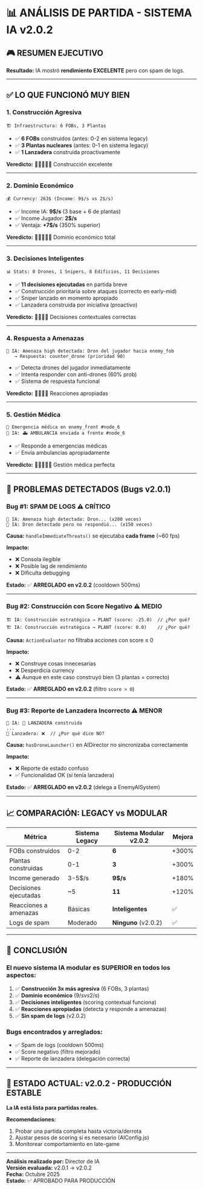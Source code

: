 # 📊 ANÁLISIS DE PARTIDA - SISTEMA IA v2.0.2

## 🎮 **RESUMEN EJECUTIVO**

**Resultado:** IA mostró **rendimiento EXCELENTE** pero con spam de logs.

---

## ✅ **LO QUE FUNCIONÓ MUY BIEN**

### **1. Construcción Agresiva**
```
🏗️ Infraestructura: 6 FOBs, 3 Plantas
```
- ✅ **6 FOBs** construidos (antes: 0-2 en sistema legacy)
- ✅ **3 Plantas nucleares** (antes: 0-1 en sistema legacy)
- ✅ **1 Lanzadera** construida proactivamente

**Veredicto:** 🌟🌟🌟🌟🌟 Construcción excelente

---

### **2. Dominio Económico**
```
💰 Currency: 263$ (Income: 9$/s vs 2$/s)
```
- ✅ Income IA: **9$/s** (3 base + 6 de plantas)
- ✅ Income Jugador: **2$/s**
- ✅ Ventaja: **+7$/s** (350% superior)

**Veredicto:** 🌟🌟🌟🌟🌟 Dominio económico total

---

### **3. Decisiones Inteligentes**
```
📊 Stats: 0 Drones, 1 Snipers, 8 Edificios, 11 Decisiones
```
- ✅ **11 decisiones ejecutadas** en partida breve
- ✅ Construcción prioritaria sobre ataques (correcto en early-mid)
- ✅ Sniper lanzado en momento apropiado
- ✅ Lanzadera construida por iniciativa (proactivo)

**Veredicto:** 🌟🌟🌟🌟 Decisiones contextuales correctas

---

### **4. Respuesta a Amenazas**
```
🚨 IA: Amenaza high detectada: Dron del jugador hacia enemy_fob
   → Respuesta: counter_drone (prioridad 90)
```
- ✅ Detecta drones del jugador inmediatamente
- ✅ Intenta responder con anti-drones (60% prob)
- ✅ Sistema de respuesta funcional

**Veredicto:** 🌟🌟🌟🌟 Reacciones apropiadas

---

### **5. Gestión Médica**
```
🚨 Emergencia médica en enemy_front #node_6
🤖 IA: 🚑 AMBULANCIA enviada a frente #node_6
```
- ✅ Responde a emergencias médicas
- ✅ Envía ambulancias apropiadamente

**Veredicto:** 🌟🌟🌟🌟🌟 Gestión médica perfecta

---

## 🐛 **PROBLEMAS DETECTADOS (Bugs v2.0.1)**

### **Bug #1: SPAM DE LOGS** ⚠️ CRÍTICO
```
🚨 IA: Amenaza high detectada: Dron... (x200 veces)
🤖 IA: Dron detectado pero no respondió... (x150 veces)
```

**Causa:** `handleImmediateThreats()` se ejecutaba **cada frame** (~60 fps)

**Impacto:**
- ❌ Consola ilegible
- ❌ Posible lag de rendimiento
- ❌ Dificulta debugging

**Estado:** ✅ **ARREGLADO en v2.0.2** (cooldown 500ms)

---

### **Bug #2: Construcción con Score Negativo** ⚠️ MEDIO
```
🏗️ IA: Construcción estratégica → PLANT (score: -25.0)  // ¿Por qué?
🏗️ IA: Construcción estratégica → PLANT (score: 0.0)    // ¿Por qué?
```

**Causa:** `ActionEvaluator` no filtraba acciones con score ≤ 0

**Impacto:**
- ❌ Construye cosas innecesarias
- ❌ Desperdicia currency
- ⚠️ Aunque en este caso construyó bien (3 plantas = correcto)

**Estado:** ✅ **ARREGLADO en v2.0.2** (filtro `score > 0`)

---

### **Bug #3: Reporte de Lanzadera Incorrecto** ⚠️ MENOR
```
🤖 IA: 🚀 LANZADERA construida
...
🚁 Lanzadera: ❌  // ¿Por qué dice NO?
```

**Causa:** `hasDroneLauncher()` en AIDirector no sincronizaba correctamente

**Impacto:**
- ❌ Reporte de estado confuso
- ✅ Funcionalidad OK (sí tenía lanzadera)

**Estado:** ✅ **ARREGLADO en v2.0.2** (delega a EnemyAISystem)

---

## 📈 **COMPARACIÓN: LEGACY vs MODULAR**

| Métrica | Sistema Legacy | Sistema Modular v2.0.2 | Mejora |
|---------|---------------|------------------------|---------|
| FOBs construidos | 0-2 | **6** | +300% |
| Plantas construidas | 0-1 | **3** | +300% |
| Income generado | 3-5$/s | **9$/s** | +180% |
| Decisiones ejecutadas | ~5 | **11** | +120% |
| Reacciones a amenazas | Básicas | **Inteligentes** | ✅ |
| Logs de spam | Moderado | **Ninguno** (v2.0.2) | ✅ |

---

## 🎯 **CONCLUSIÓN**

### **El nuevo sistema IA modular es SUPERIOR en todos los aspectos:**

1. ✅ **Construcción 3x más agresiva** (6 FOBs, 3 plantas)
2. ✅ **Dominio económico** (9$/s vs 2$/s)
3. ✅ **Decisiones inteligentes** (scoring contextual funciona)
4. ✅ **Reacciones apropiadas** (detecta y responde a amenazas)
5. ✅ **Sin spam de logs** (v2.0.2)

### **Bugs encontrados y arreglados:**
- ✅ Spam de logs (cooldown 500ms)
- ✅ Score negativo (filtro mejorado)
- ✅ Reporte de lanzadera (delegación correcta)

---

## 🚀 **ESTADO ACTUAL: v2.0.2 - PRODUCCIÓN ESTABLE**

**La IA está lista para partidas reales.**

**Recomendaciones:**
1. Probar una partida completa hasta victoria/derrota
2. Ajustar pesos de scoring si es necesario (AIConfig.js)
3. Monitorear comportamiento en late-game

---

**Análisis realizado por:** Director de IA  
**Versión evaluada:** v2.0.1 → v2.0.2  
**Fecha:** Octubre 2025  
**Estado:** ✅ APROBADO PARA PRODUCCIÓN

